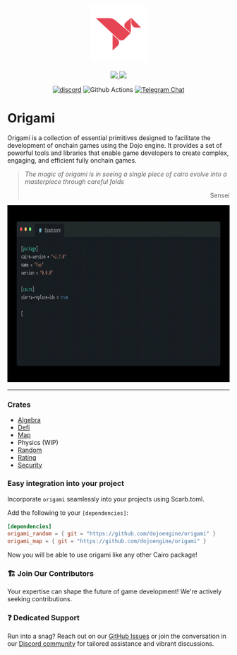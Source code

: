<!-- markdownlint-disable -->
<div align="center">
  <img src="./docs/images/origami.svg" height="128">
</div>
<div align="center">
  <br />
  <!-- markdownlint-restore -->

  <a href="https://twitter.com/dojostarknet">
    <img src="https://img.shields.io/twitter/follow/dojostarknet?style=social"/>
  </a>
  <a href="https://github.com/dojoengine/dojo">
    <img src="https://img.shields.io/github/stars/dojoengine/dojo?style=social"/>
  </a>

[![discord](https://img.shields.io/badge/join-dojo-green?logo=discord&logoColor=white)](https://discord.gg/PwDa2mKhR4)
![Github Actions][gha-badge] [![Telegram Chat][tg-badge]][tg-url]

[gha-badge]: https://img.shields.io/github/actions/workflow/status/dojoengine/dojo/ci.yml?branch=main
[tg-badge]: https://img.shields.io/endpoint?color=neon&logo=telegram&label=chat&style=flat-square&url=https%3A%2F%2Ftg.sumanjay.workers.dev%2Fdojoengine
[tg-url]: https://t.me/dojoengine

</div>

# Origami

Origami is a collection of essential primitives designed to facilitate the development of onchain games using the Dojo engine.
It provides a set of powerful tools and libraries that enable game developers to create complex, engaging, and efficient fully onchain games.

> _The magic of origami is in seeing a single piece of cairo evolve into a masterpiece through careful folds_
>
> <p align="right">Sensei</p>

<div align="center">
  <img src="./docs/videos/usage.gif" height="400">
</div>

---

### Crates

- [Algebra](./crates/algebra)
- [Defi](./crates/defi/)
- [Map](./crates/map)
- Physics (WIP)
- [Random](./crates/random)
- [Rating](./crates/rating)
- [Security](./crates/security)

### Easy integration into your project

Incorporate `origami` seamlessly into your projects using Scarb.toml.

Add the following to your `[dependencies]`:

```toml
[dependencies]
origami_random = { git = "https://github.com/dojoengine/origami" }
origami_map = { git = "https://github.com/dojoengine/origami" }
```

Now you will be able to use origami like any other Cairo package!

### 🏗️ Join Our Contributors

Your expertise can shape the future of game development! We're actively seeking contributions.

### ❓ Dedicated Support

Run into a snag? Reach out on our [GitHub Issues](https://github.com/dojoengine/origami/issues) or join the conversation in our [Discord community](https://discord.gg/dojoengine) for tailored assistance and vibrant discussions.
